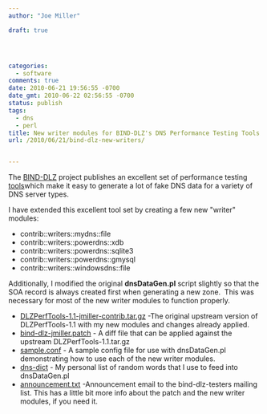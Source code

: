 ```yaml
---
author: "Joe Miller"

draft: true




categories:
  - software
comments: true
date: 2010-06-21 19:56:55 -0700
date_gmt: 2010-06-22 02:56:55 -0700
status: publish
tags:
  - dns
  - perl
title: New writer modules for BIND-DLZ's DNS Performance Testing Tools
url: /2010/06/21/bind-dlz-new-writers/


---
```


The [BIND-DLZ](http://bind-dlz.sourceforge.net/ "BIND-DLZ") project publishes an excellent set of performance testing [tools](http://bind-dlz.sourceforge.net/perf_tools.html "bind-dlz performance testing tools")which make it easy to generate a lot of fake DNS data for a variety of DNS server types.

I have extended this excellent tool set by creating a few new "writer" modules:

- contrib::writers::mydns::file
- contrib::writers::powerdns::xdb
- contrib::writers::powerdns::sqlite3
- contrib::writers::powerdns::gmysql
- contrib::writers::windowsdns::file

<!--more-->

Additionally, I modified the original **dnsDataGen.pl** script slightly so that the SOA record is always created first when generating a new zone.  This was necessary for most of the new writer modules to function properly.

- [DLZPerfTools-1.1-jmiller-contrib.tar.gz](http://www.joeym.net/files/bind-dlz-patches/DLZPerfTools-1.1-jmiller-contrib.tar.gz "DLZPerfTools-1.1-jmiller-contrib.tar.gz") -The original upstream version of DLZPerfTools-1.1 with my new modules and changes already applied.
- [bind-dlz-jmiller.patch](http://www.joeym.net/files/bind-dlz-patches/bind-dlz-jmiller.patch "bind-dlz-jmiller.patch") - A diff file that can be applied against the upstream DLZPerfTools-1.1.tar.gz
- [sample.conf](http://www.joeym.net/files/bind-dlz-patches/sample.conf "sample.conf") - A sample config file for use with dnsDataGen.pl demonstrating how to use each of the new writer modules.
- [dns-dict](http://www.joeym.net/files/bind-dlz-patches/dns-dict "dns-dict") - My personal list of random words that I use to feed into dnsDataGen.pl
- [announcement.txt](http://www.joeym.net/files/bind-dlz-patches/announcement.txt "announcement.txt") -Announcement email to the bind-dlz-testers mailing list. This has a little bit more info about the patch and the new writer modules, if you need it.
